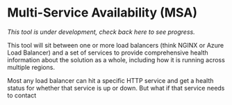 # Multi-Service Availability (MSA)

*This tool is under development, check back here to see progress.*

This tool will sit between one or more load balancers (think NGINX or Azure Load Balancer) and a set of
services to provide comprehensive health information about the solution as a whole, including how it is
running across multiple regions.

Most any load balancer can hit a specific HTTP service and get a health status for whether that service
is up or down. But what if that service needs to contact 